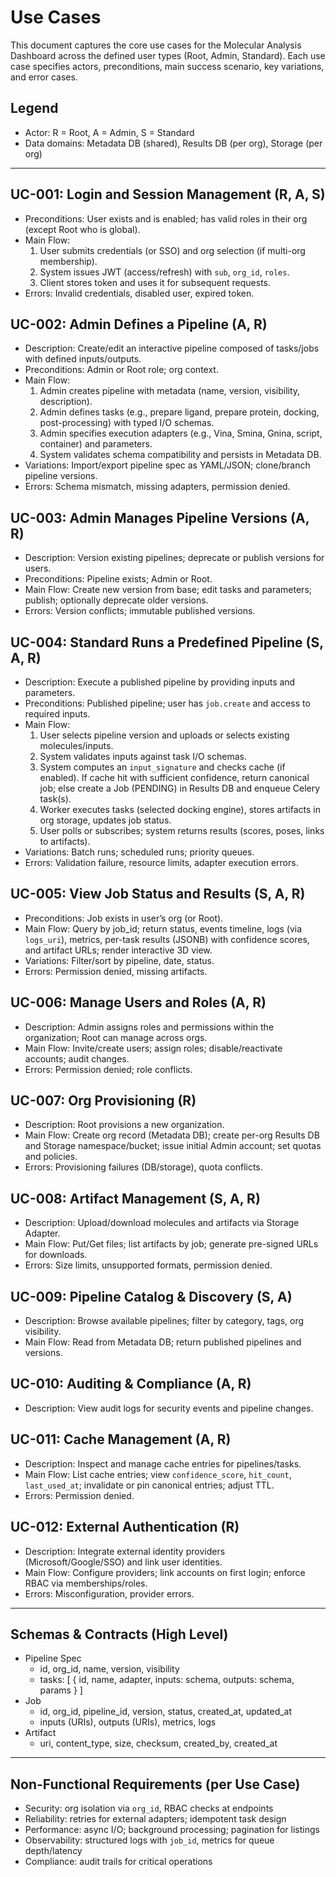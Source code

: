 # Use Cases

This document captures the core use cases for the Molecular Analysis Dashboard across the defined user types (Root, Admin, Standard). Each use case specifies actors, preconditions, main success scenario, key variations, and error cases.

## Legend
- Actor: R = Root, A = Admin, S = Standard
- Data domains: Metadata DB (shared), Results DB (per org), Storage (per org)

---

## UC-001: Login and Session Management (R, A, S)
- Preconditions: User exists and is enabled; has valid roles in their org (except Root who is global).
- Main Flow:
  1. User submits credentials (or SSO) and org selection (if multi-org membership).
  2. System issues JWT (access/refresh) with `sub`, `org_id`, `roles`.
  3. Client stores token and uses it for subsequent requests.
- Errors: Invalid credentials, disabled user, expired token.

## UC-002: Admin Defines a Pipeline (A, R)
- Description: Create/edit an interactive pipeline composed of tasks/jobs with defined inputs/outputs.
- Preconditions: Admin or Root role; org context.
- Main Flow:
  1. Admin creates pipeline with metadata (name, version, visibility, description).
  2. Admin defines tasks (e.g., prepare ligand, prepare protein, docking, post-processing) with typed I/O schemas.
  3. Admin specifies execution adapters (e.g., Vina, Smina, Gnina, script, container) and parameters.
  4. System validates schema compatibility and persists in Metadata DB.
- Variations: Import/export pipeline spec as YAML/JSON; clone/branch pipeline versions.
- Errors: Schema mismatch, missing adapters, permission denied.

## UC-003: Admin Manages Pipeline Versions (A, R)
- Description: Version existing pipelines; deprecate or publish versions for users.
- Preconditions: Pipeline exists; Admin or Root.
- Main Flow: Create new version from base; edit tasks and parameters; publish; optionally deprecate older versions.
- Errors: Version conflicts; immutable published versions.

## UC-004: Standard Runs a Predefined Pipeline (S, A, R)
- Description: Execute a published pipeline by providing inputs and parameters.
- Preconditions: Published pipeline; user has `job.create` and access to required inputs.
- Main Flow:
  1. User selects pipeline version and uploads or selects existing molecules/inputs.
  2. System validates inputs against task I/O schemas.
  3. System computes an `input_signature` and checks cache (if enabled). If cache hit with sufficient confidence, return canonical job; else create a Job (PENDING) in Results DB and enqueue Celery task(s).
  4. Worker executes tasks (selected docking engine), stores artifacts in org storage, updates job status.
  5. User polls or subscribes; system returns results (scores, poses, links to artifacts).
- Variations: Batch runs; scheduled runs; priority queues.
- Errors: Validation failure, resource limits, adapter execution errors.

## UC-005: View Job Status and Results (S, A, R)
- Preconditions: Job exists in user’s org (or Root).
- Main Flow: Query by job_id; return status, events timeline, logs (via `logs_uri`), metrics, per-task results (JSONB) with confidence scores, and artifact URLs; render interactive 3D view.
- Variations: Filter/sort by pipeline, date, status.
- Errors: Permission denied, missing artifacts.

## UC-006: Manage Users and Roles (A, R)
- Description: Admin assigns roles and permissions within the organization; Root can manage across orgs.
- Main Flow: Invite/create users; assign roles; disable/reactivate accounts; audit changes.
- Errors: Permission denied; role conflicts.

## UC-007: Org Provisioning (R)
- Description: Root provisions a new organization.
- Main Flow: Create org record (Metadata DB); create per-org Results DB and Storage namespace/bucket; issue initial Admin account; set quotas and policies.
- Errors: Provisioning failures (DB/storage), quota conflicts.

## UC-008: Artifact Management (S, A, R)
- Description: Upload/download molecules and artifacts via Storage Adapter.
- Main Flow: Put/Get files; list artifacts by job; generate pre-signed URLs for downloads.
- Errors: Size limits, unsupported formats, permission denied.

## UC-009: Pipeline Catalog & Discovery (S, A)
- Description: Browse available pipelines; filter by category, tags, org visibility.
- Main Flow: Read from Metadata DB; return published pipelines and versions.

## UC-010: Auditing & Compliance (A, R)
- Description: View audit logs for security events and pipeline changes.

## UC-011: Cache Management (A, R)
- Description: Inspect and manage cache entries for pipelines/tasks.
- Main Flow: List cache entries; view `confidence_score`, `hit_count`, `last_used_at`; invalidate or pin canonical entries; adjust TTL.
- Errors: Permission denied.

## UC-012: External Authentication (R)
- Description: Integrate external identity providers (Microsoft/Google/SSO) and link user identities.
- Main Flow: Configure providers; link accounts on first login; enforce RBAC via memberships/roles.
- Errors: Misconfiguration, provider errors.
---

## Schemas & Contracts (High Level)

- Pipeline Spec
  - id, org_id, name, version, visibility
  - tasks: [ { id, name, adapter, inputs: schema, outputs: schema, params } ]
- Job
  - id, org_id, pipeline_id, version, status, created_at, updated_at
  - inputs (URIs), outputs (URIs), metrics, logs
- Artifact
  - uri, content_type, size, checksum, created_by, created_at

---

## Non-Functional Requirements (per Use Case)

- Security: org isolation via `org_id`, RBAC checks at endpoints
- Reliability: retries for external adapters; idempotent task design
- Performance: async I/O; background processing; pagination for listings
- Observability: structured logs with `job_id`, metrics for queue depth/latency
- Compliance: audit trails for critical operations
